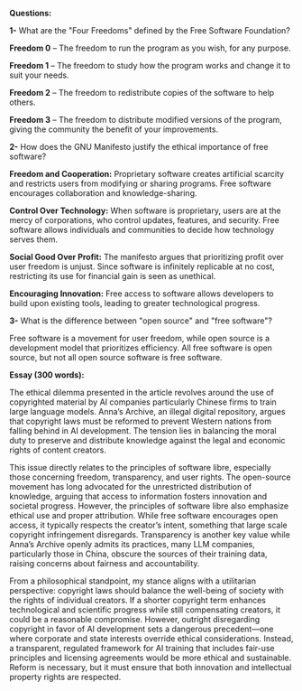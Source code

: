 **Questions:**

**1-** What are the "Four Freedoms" defined by the Free Software Foundation?

**Freedom 0** – The freedom to run the program as you wish, for any purpose.

**Freedom 1** – The freedom to study how the program works and change it to suit your needs.

**Freedom 2** – The freedom to redistribute copies of the software to help others.

**Freedom 3** – The freedom to distribute modified versions of the program, giving the community the benefit of your improvements.

**2-** How does the GNU Manifesto justify the ethical importance of free software?

**Freedom and Cooperation:** Proprietary software creates artificial scarcity and restricts users from modifying or sharing programs. Free software encourages collaboration and knowledge-sharing.

**Control Over Technology:** When software is proprietary, users are at the mercy of corporations, who control updates, features, and security. Free software allows individuals and communities to decide how technology serves them.

**Social Good Over Profit:** The manifesto argues that prioritizing profit over user freedom is unjust. Since software is infinitely replicable at no cost, restricting its use for financial gain is seen as unethical.

**Encouraging Innovation:** Free access to software allows developers to build upon existing tools, leading to greater technological progress.

**3-** What is the difference between "open source" and "free software"?

Free software is a movement for user freedom, while open source is a development model that prioritizes efficiency. All free software is open source, but not all open source software is free software.

**Essay (300 words):**

The ethical dilemma presented in the article revolves around the use of copyrighted material by AI companies particularly Chinese firms to train large language models. Anna’s Archive, an illegal digital repository, argues that copyright laws must be reformed to prevent Western nations from falling behind in AI development. The tension lies in balancing the moral duty to preserve and distribute knowledge against the legal and economic rights of content creators.

This issue directly relates to the principles of software libre, especially those concerning freedom, transparency, and user rights. The open-source movement has long advocated for the unrestricted distribution of knowledge, arguing that access to information fosters innovation and societal progress. However, the principles of software libre also emphasize ethical use and proper attribution. While free software encourages open access, it typically respects the creator’s intent, something that large scale copyright infringement disregards. Transparency is another key value while Anna’s Archive openly admits its practices, many LLM companies, particularly those in China, obscure the sources of their training data, raising concerns about fairness and accountability.

From a philosophical standpoint, my stance aligns with a utilitarian perspective: copyright laws should balance the well-being of society with the rights of individual creators. If a shorter copyright term enhances technological and scientific progress while still compensating creators, it could be a reasonable compromise. However, outright disregarding copyright in favor of AI development sets a dangerous precedent—one where corporate and state interests override ethical considerations. Instead, a transparent, regulated framework for AI training that includes fair-use principles and licensing agreements would be more ethical and sustainable. Reform is necessary, but it must ensure that both innovation and intellectual property rights are respected.
